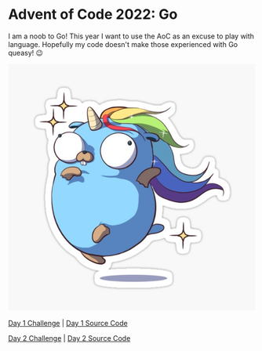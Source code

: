 # Advent of Code 2022: Go

I am a noob to Go! This year I want to use the AoC as an excuse to play with language. Hopefully my code doesn't make those experienced with Go queasy! :wink:

![Go Unicorn](./resources/go_unicorn.jpg)

[Day 1 Challenge](https://adventofcode.com/2022/day/1) | [Day 1 Source Code](./day1/day1.go) 

[Day 2 Challenge](https://adventofcode.com/2022/day/2) | [Day 2 Source Code](./day1/day2.go) 

